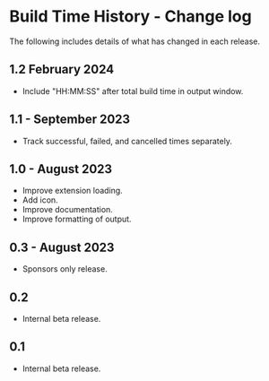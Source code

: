 # Build Time History - Change log

The following includes details of what has changed in each release.

## 1.2 February 2024

- Include "HH:MM:SS" after total build time in output window.

## 1.1 - September 2023

- Track successful, failed, and cancelled times separately.

## 1.0 - August 2023

- Improve extension loading.
- Add icon.
- Improve documentation.
- Improve formatting of output.


## 0.3 - August 2023

- Sponsors only release.

## 0.2

- Internal beta release.

## 0.1

- Internal beta release.

